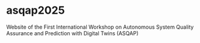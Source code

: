 # asqap2025
Website of the First International Workshop on Autonomous System Quality Assurance and Prediction with Digital Twins (ASQAP)

